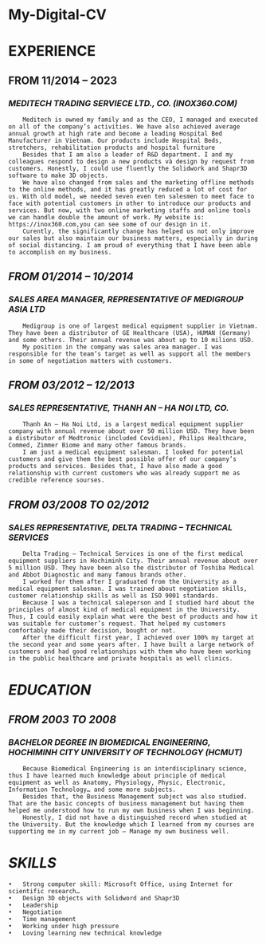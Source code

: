 # My-Digital-CV
# **EXPERIENCE**

## **FROM 11/2014 – 2023**
### *MEDITECH TRADING SERVIECE LTD., CO. (INOX360.COM)*
        Meditech is owned my family and as the CEO, I managed and executed on all of the company’s activities. We have also achieved average annual growth at high rate and become a leading Hospital Bed Manufacturer in Vietnam. Our products include Hospital Beds, stretchers, rehabilitation products and hospital furniture 
        Besides that I am also a leader of R&D department. I and my colleagues respond to design a new products và design by request from customers. Honestly, I could use fluently the Solidwork and Shapr3D software to make 3D objects. 
        We have also changed from sales and the marketing offline methods to the online methods, and it has greatly reduced a lot of cost for us. With old model, we needed seven even ten salesmen to meet face to face with potential customers in other to introduce our products and services. But now, with two online marketing staffs and online tools we can handle double the amount of work. My website is: https://inox360.com,you can see some of our design in it.
        Curently, the significantly change has helped us not only improve our sales but also maintain our business matters, especially in during of social distancing. I am proud of everything that I have been able to accomplish on my business.


## *FROM 01/2014 – 10/2014* 
### *SALES AREA MANAGER, REPRESENTATIVE OF MEDIGROUP ASIA LTD*
        Medigroup is one of largest medical equipment supplier in Vietnam. They have been a distributor of GE Healthcare (USA), HUMAN (Germany) and some others. Their annual revenue was about up to 10 milions USD.
        My position in the company was sales area manager. I was responsible for the team’s target as well as support all the members in some of negotiation matters with customers.

## *FROM 03/2012 – 12/2013*
### *_SALES REPRESENTATIVE, THANH AN – HA NOI LTD, CO._* 
        Thanh An – Ha Noi Ltd, is a largest medical equipment supplier company with annual revenue about over 50 million USD. They have been a distributor of Medtronic (included Covidien), Philips Healthcare, Commed, Zimmer Biome and many other famous brands.
        I am just a medical equipment salesman. I looked for potential customers and give them the best possible offer of our company’s products and services. Besides that, I have also made a good relationship with current customers who was already support me as credible reference sourses.

## *FROM 03/2008 TO 02/2012*
### *SALES REPRESENTATIVE, DELTA TRADING – TECHNICAL SERVICES*
        Delta Trading – Technical Services is one of the first medical equipment suppliers in Hochiminh City. Their annual revenue about over 5 million USD. They have been also the distributor of Toshiba Medical and Abbot Diagnostic and many famous brands other.
        I worked for them after I graduated from the University as a medical equipment salesman. I was trained about negotiation skills, customer relationship skills as well as ISO 9001 standards.
        Because I was a technical saleperson and I studied hard about the principles of almost kind of medical equipment in the University. Thus, I could easily explain what were the best of products and how it was suitable for customer’s request. That helped my customers comfortably made their decision, bought or not.
        After the difficult first year, I achieved over 100% my target at the second year and some years after. I have built a large network of customers and had good relationships with them who have been working in the public healthcare and private hospitals as well clinics.

# *EDUCATION*
## *FROM 2003 TO 2008* 
### *BACHELOR DEGREE IN BIOMEDICAL ENGINEERING, HOCHIMINH CITY UNIVERSITY OF TECHNOLOGY (HCMUT)*
        Because Biomedical Engineering is an interdisciplinary science, thus I have learned much knowledge about principle of medical equipment as well as Anatomy, Physiology, Physic, Electronic, Information Technology… and some more subjects. 
        Besides that, the Business Management subject was also studied. That are the basic concepts of business management but having them helped me understood how to run my own business when I was beginning.
        Honestly, I did not have a distinguished record when studied at the University. But the knowledge which I learned from my courses are supporting me in my current job – Manage my own business well.

# *SKILLS* 
```
•	Strong computer skill: Microsoft Office, using Internet for scientific research… 
•	Design 3D objects with Solidword and Shapr3D
•	Leadership
•	Negotiation 
•	Time management
•	Working under high pressure
•	Loving learning new technical knowledge 
```
